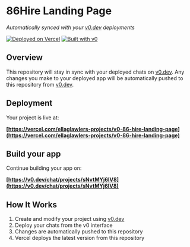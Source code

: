 # 86Hire Landing Page

*Automatically synced with your [v0.dev](https://v0.dev) deployments*

[![Deployed on Vercel](https://img.shields.io/badge/Deployed%20on-Vercel-black?style=for-the-badge&logo=vercel)](https://vercel.com/ellaglawlers-projects/v0-86-hire-landing-page)
[![Built with v0](https://img.shields.io/badge/Built%20with-v0.dev-black?style=for-the-badge)](https://v0.dev/chat/projects/sNvtMYj6IV8)

## Overview

This repository will stay in sync with your deployed chats on [v0.dev](https://v0.dev).
Any changes you make to your deployed app will be automatically pushed to this repository from [v0.dev](https://v0.dev).

## Deployment

Your project is live at:

**[https://vercel.com/ellaglawlers-projects/v0-86-hire-landing-page](https://vercel.com/ellaglawlers-projects/v0-86-hire-landing-page)**

## Build your app

Continue building your app on:

**[https://v0.dev/chat/projects/sNvtMYj6IV8](https://v0.dev/chat/projects/sNvtMYj6IV8)**

## How It Works

1. Create and modify your project using [v0.dev](https://v0.dev)
2. Deploy your chats from the v0 interface
3. Changes are automatically pushed to this repository
4. Vercel deploys the latest version from this repository